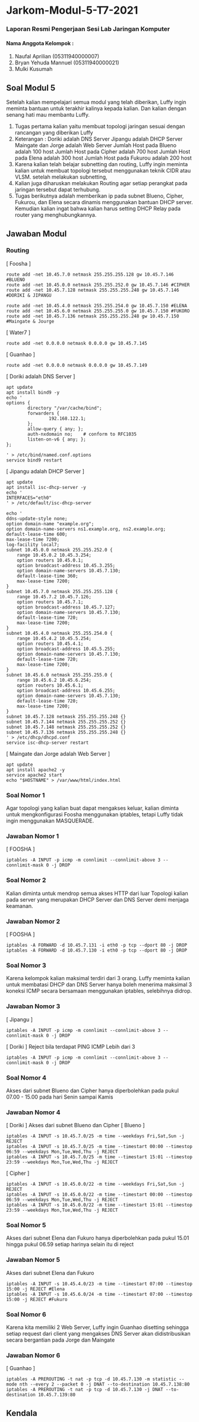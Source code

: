 # Jarkom-Modul-5-T7-2021      
### Laporan Resmi Pengerjaan Sesi Lab Jaringan Komputer     
        
#### Nama Anggota Kelompok :      
1. Naufal Aprilian (05311940000007)     
2. Bryan Yehuda Mannuel (05311940000021)      
3. Mulki Kusumah    


## Soal Modul 5
Setelah kalian mempelajari semua modul yang telah diberikan, Luffy ingin meminta bantuan untuk terakhir kalinya kepada kalian. Dan kalian dengan senang hati mau membantu Luffy.      
1. Tugas pertama kalian yaitu membuat topologi jaringan sesuai dengan rancangan yang diberikan Luffy
2. Keterangan : 	Doriki adalah DNS Server
		Jipangu adalah DHCP Server
		Maingate dan Jorge adalah Web Server
		Jumlah Host pada Blueno adalah 100 host
		Jumlah Host pada Cipher adalah 700 host
		Jumlah Host pada Elena adalah 300 host
		Jumlah Host pada Fukurou adalah 200 host
3. Karena kalian telah belajar subnetting dan routing, Luffy ingin meminta kalian untuk membuat topologi tersebut menggunakan teknik CIDR atau VLSM. setelah melakukan subnetting, 
4. Kalian juga diharuskan melakukan Routing agar setiap perangkat pada jaringan tersebut dapat terhubung.
5. Tugas berikutnya adalah memberikan ip pada subnet Blueno, Cipher, Fukurou, dan Elena secara dinamis menggunakan bantuan DHCP server. Kemudian kalian ingat bahwa kalian harus setting DHCP Relay pada router yang menghubungkannya.

## Jawaban Modul 

### Routing
[ Foosha ]
```
route add -net 10.45.7.0 netmask 255.255.255.128 gw 10.45.7.146 #BLUENO
route add -net 10.45.0.0 netmask 255.255.252.0 gw 10.45.7.146 #CIPHER
route add -net 10.45.7.128 netmask 255.255.255.248 gw 10.45.7.146 #DORIKI & JIPANGU

route add -net 10.45.4.0 netmask 255.255.254.0 gw 10.45.7.150 #ELENA
route add -net 10.45.6.0 netmask 255.255.255.0 gw 10.45.7.150 #FUKORO
route add -net 10.45.7.136 netmask 255.255.255.248 gw 10.45.7.150 #Maingate & Jourge
```
[ Water7 ]
```
route add -net 0.0.0.0 netmask 0.0.0.0 gw 10.45.7.145
```

[ Guanhao ]
```
route add -net 0.0.0.0 netmask 0.0.0.0 gw 10.45.7.149
```   
[ Doriki adalah DNS Server ]
```
apt update
apt install bind9 -y
echo '
options {
        directory "/var/cache/bind";
        forwarders {
                192.168.122.1;
        };
        allow-query { any; };
        auth-nxdomain no;    # conform to RFC1035
        listen-on-v6 { any; };
};

' > /etc/bind/named.conf.options
service bind9 restart
```
[ Jipangu adalah DHCP Server ]
```
apt update
apt install isc-dhcp-server -y
echo '
INTERFACES="eth0"
' > /etc/default/isc-dhcp-server

echo '
ddns-update-style none;
option domain-name "example.org";
option domain-name-servers ns1.example.org, ns2.example.org;
default-lease-time 600;
max-lease-time 7200;
log-facility local7;
subnet 10.45.0.0 netmask 255.255.252.0 {
    range 10.45.0.2 10.45.3.254;
    option routers 10.45.0.1;
    option broadcast-address 10.45.3.255;
    option domain-name-servers 10.45.7.130;
    default-lease-time 360;
    max-lease-time 7200;
}
subnet 10.45.7.0 netmask 255.255.255.128 {
    range 10.45.7.2 10.45.7.126;
    option routers 10.45.7.1;
    option broadcast-address 10.45.7.127;
    option domain-name-servers 10.45.7.130;
    default-lease-time 720;
    max-lease-time 7200;
}
subnet 10.45.4.0 netmask 255.255.254.0 {
    range 10.45.4.2 10.45.5.254;
    option routers 10.45.4.1;
    option broadcast-address 10.45.5.255;
    option domain-name-servers 10.45.7.130;
    default-lease-time 720;
    max-lease-time 7200;
}
subnet 10.45.6.0 netmask 255.255.255.0 {
    range 10.45.6.2 10.45.6.254;
    option routers 10.45.6.1;
    option broadcast-address 10.45.6.255;
    option domain-name-servers 10.45.7.130;
    default-lease-time 720;
    max-lease-time 7200;
}
subnet 10.45.7.128 netmask 255.255.255.248 {}
subnet 10.45.7.144 netmask 255.255.255.252 {}
subnet 10.45.7.148 netmask 255.255.255.252 {}
subnet 10.45.7.136 netmask 255.255.255.248 {}
' > /etc/dhcp/dhcpd.conf
service isc-dhcp-server restart
```

[ Maingate dan Jorge adalah Web Server ]
```
apt update
apt install apache2 -y
service apache2 start
echo "$HOSTNAME" > /var/www/html/index.html
```

### Soal Nomor 1
Agar topologi yang kalian buat dapat mengakses keluar, kalian diminta untuk mengkonfigurasi Foosha menggunakan iptables, tetapi Luffy tidak ingin menggunakan MASQUERADE.

### Jawaban Nomor 1
[ FOOSHA ]
```
iptables -A INPUT -p icmp -m connlimit --connlimit-above 3 --connlimit-mask 0 -j DROP
```

### Soal Nomor 2
Kalian diminta untuk mendrop semua akses HTTP dari luar Topologi kalian pada server yang merupakan DHCP Server dan DNS Server demi menjaga keamanan.

### Jawaban Nomor 2
[ FOOSHA ]
```
iptables -A FORWARD -d 10.45.7.131 -i eth0 -p tcp --dport 80 -j DROP
iptables -A FORWARD -d 10.45.7.130 -i eth0 -p tcp --dport 80 -j DROP
```

### Soal Nomor 3
Karena kelompok kalian maksimal terdiri dari 3 orang. Luffy meminta kalian untuk membatasi DHCP dan DNS Server hanya boleh menerima maksimal 3 koneksi ICMP secara bersamaan menggunakan iptables, selebihnya didrop.

### Jawaban Nomor 3
[ Jipangu ]
```
iptables -A INPUT -p icmp -m connlimit --connlimit-above 3 --connlimit-mask 0 -j DROP
```
[ Doriki ]
Reject bila terdapat PING ICMP Lebih dari 3
```
iptables -A INPUT -p icmp -m connlimit --connlimit-above 3 --connlimit-mask 0 -j DROP
```
### Soal Nomor 4
Akses dari subnet Blueno dan Cipher hanya diperbolehkan pada pukul 07.00 - 15.00 pada hari Senin sampai Kamis

### Jawaban Nomor 4
[ Doriki ]
Akses dari subnet Blueno dan Cipher
[ Blueno ]
```
iptables -A INPUT -s 10.45.7.0/25 -m time --weekdays Fri,Sat,Sun -j REJECT
iptables -A INPUT -s 10.45.7.0/25 -m time --timestart 00:00 --timestop 06:59 --weekdays Mon,Tue,Wed,Thu -j REJECT
iptables -A INPUT -s 10.45.7.0/25 -m time --timestart 15:01 --timestop 23:59 --weekdays Mon,Tue,Wed,Thu -j REJECT
```
[ Cipher ]
```
iptables -A INPUT -s 10.45.0.0/22 -m time --weekdays Fri,Sat,Sun -j REJECT
iptables -A INPUT -s 10.45.0.0/22 -m time --timestart 00:00 --timestop 06:59 --weekdays Mon,Tue,Wed,Thu -j REJECT
iptables -A INPUT -s 10.45.0.0/22 -m time --timestart 15:01 --timestop 23:59 --weekdays Mon,Tue,Wed,Thu -j REJECT
```
### Soal Nomor 5
Akses dari subnet Elena dan Fukuro hanya diperbolehkan pada pukul 15.01 hingga pukul 06.59 setiap harinya selain itu di reject

### Jawaban Nomor 5
Akses dari subnet Elena dan Fukuro
```
iptables -A INPUT -s 10.45.4.0/23 -m time --timestart 07:00 --timestop 15:00 -j REJECT #Elena
iptables -A INPUT -s 10.45.6.0/24 -m time --timestart 07:00 --timestop 15:00 -j REJECT #Fukuro
```

### Soal Nomor 6
Karena kita memiliki 2 Web Server, Luffy ingin Guanhao disetting sehingga setiap request dari client yang mengakses DNS Server akan didistribusikan secara bergantian pada Jorge dan Maingate

### Jawaban Nomor 6
[ Guanhao ]
```
iptables -A PREROUTING -t nat -p tcp -d 10.45.7.130 -m statistic --mode nth --every 2 --packet 0 -j DNAT --to-destination 10.45.7.138:80
iptables -A PREROUTING -t nat -p tcp -d 10.45.7.130 -j DNAT --to-destination 10.45.7.139:80
```

## Kendala
